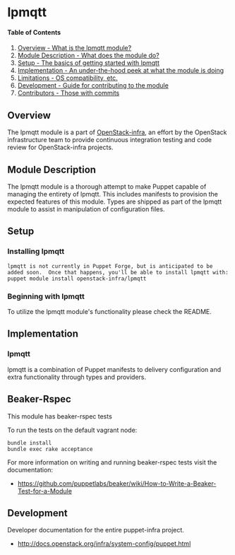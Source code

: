 lpmqtt
=======

#### Table of Contents

1. [Overview - What is the lpmqtt module?](#overview)
2. [Module Description - What does the module do?](#module-description)
3. [Setup - The basics of getting started with lpmqtt](#setup)
4. [Implementation - An under-the-hood peek at what the module is doing](#implementation)
5. [Limitations - OS compatibility, etc.](#limitations)
6. [Development - Guide for contributing to the module](#development)
7. [Contributors - Those with commits](#contributors)

Overview
--------

The lpmqtt module is a part of [OpenStack-infra](http://docs.openstack.org/infra/system-config/), an effort by the OpenStack infrastructure team to provide continuous integration testing and code review for OpenStack-infra projects.

Module Description
------------------

The lpmqtt module is a thorough attempt to make Puppet capable of managing the entirety of lpmqtt.  This includes manifests to provision the expected features of this module.  Types are shipped as part of the lpmqtt module to assist in manipulation of configuration files.

Setup
-----

### Installing lpmqtt

    lpmqtt is not currently in Puppet Forge, but is anticipated to be added soon.  Once that happens, you'll be able to install lpmqtt with:
    puppet module install openstack-infra/lpmqtt

### Beginning with lpmqtt

To utilize the lpmqtt module's functionality please check the README.

Implementation
--------------

### lpmqtt

lpmqtt is a combination of Puppet manifests to delivery configuration and extra functionality through types and providers.

Beaker-Rspec
------------

This module has beaker-rspec tests

To run the tests on the default vagrant node:

```shell
bundle install
bundle exec rake acceptance
```

For more information on writing and running beaker-rspec tests visit the documentation:

* https://github.com/puppetlabs/beaker/wiki/How-to-Write-a-Beaker-Test-for-a-Module

Development
-----------

Developer documentation for the entire puppet-infra project.

* http://docs.openstack.org/infra/system-config/puppet.html

